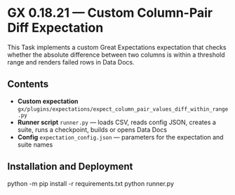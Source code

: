 # GX 0.18.21 — Custom Column-Pair Diff Expectation

This Task implements a custom Great Expectations expectation that
checks whether the absolute difference between two columns is within a threshold
range and renders failed rows in Data Docs.

## Contents

- **Custom expectation**
  `gx/plugins/expectations/expect_column_pair_values_diff_within_range.py`
- **Runner script**
  `runner.py` — loads CSV, reads config JSON, creates a suite, runs a checkpoint, builds or opens Data Docs
- **Config**
  `expectation_config.json` — parameters for the expectation and suite names

## Installation and Deployment
python -m pip install -r requirements.txt
python runner.py
